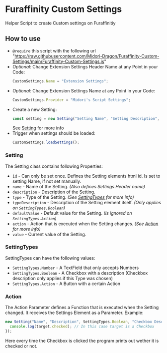 # Furaffinity Custom Settings

Helper Script to create Custom settings on Furaffinitiy

## How to use

- `@require` this script with the following url "https://raw.githubusercontent.com/Midori-Dragon/Furaffinity-Custom-Settings/main/Furaffinity-Custom-Settings.js"
- _Optional:_ Change Extension Settings Header Name at any Point in your Code:
  ```javascript
  CustomSettings.Name = "Extension Settings";
  ```
- _Optional:_ Change Extension Settings Name at any Point in your Code:
  ```javascript
  CustomSettings.Provider = "Midori's Script Settings";
  ```
- Create a new Setting:
  ```javascript
  const setting = new Setting("Setting Name", "Setting Description", SettingType, "Checkbox description", DefaultValue, Action);
  ```
  See [Setting](#setting) for more info
- Trigger when settings should be loaded:
  ```javascript
  CustomSettings.loadSettings();
  ```

### Setting

The Setting class contains following Properties:

- `id` - Can only be set once. Defines the Setting elements html id. Is set to setting Name, if not set manually.
- `name` - Name of the Setting. _(Also defines Settings Header name)_
- `description` - Description of the Setting.
- `type` - Type of the Setting. _(See [SettingTypes](#settingtypes) for more info)_
- `typeDescription` - Description of the Setting element itself. _(Only applies on `SettingTypes.Boolean`)_
- `defaultValue` - Default value for the Setting. _(Is ignored on `SettingTypes.Action`)_
- `action` - Action that is executed when the Setting changes. _(See [Action](#action) for more info)_
- `value` - Current value of the Setting.

### SettingTypes

SettingTypes can have the following values:

- `SettingTypes.Number` - A TextField that only accepts Numbers
- `SettingTypes.Boolean` - A Checkbox with a description (Checkbox description only applies if this Type was chosen)
- `SettingTypes.Action` - A Button with a certain Action

### Action

The Action Parameter defines a Function that is executed when the Setting changed. It receives the Settings Element as a Parameter. Example:

```javascript
new Setting("Name", "Description", SettingTypes.Boolean, "Checkbox Description", false, (target) => {
  console.log(target.checked); // In this case target is a Checkbox
});
```

Here every time the Checkbox is clicked the program prints out wether it is checked or not.

